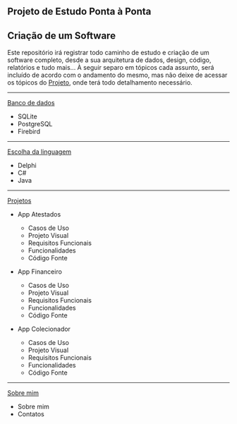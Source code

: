 ## Projeto de Estudo Ponta à Ponta
## Criação de um Software  

Este repositório irá registrar todo caminho de estudo e criação de um software completo, desde a sua arquitetura de dados, design, código, relatórios e tudo mais... 
À seguir separo em tópicos cada assunto, será incluído de acordo com o andamento do mesmo, mas não deixe de acessar os tópicos do [Projeto](project_code/project_code.md), onde terá todo detalhamento necessário.  

---------------------------------------------------------------------------------------------  
[Banco de dados](database/database.md)  
* SQLite  
* PostgreSQL  
* Firebird  

---------------------------------------------------------------------------------------------  
[Escolha da linguagem](project_languages/project_languages.md)  
* Delphi  
* C#  
* Java  

---------------------------------------------------------------------------------------------  
[Projetos](project_code/project_code.md)  
- App Atestados  
  * Casos de Uso  
  * Projeto Visual  
  * Requisitos Funcionais  
  * Funcionalidades  
  * Código Fonte  

- App Financeiro  
  * Casos de Uso  
  * Projeto Visual  
  * Requisitos Funcionais  
  * Funcionalidades  
  * Código Fonte  

- App Colecionador  
  * Casos de Uso  
  * Projeto Visual  
  * Requisitos Funcionais  
  * Funcionalidades  
  * Código Fonte  

---------------------------------------------------------------------------------------------  
[Sobre mim](about/about.md)  
* Sobre mim  
* Contatos  
